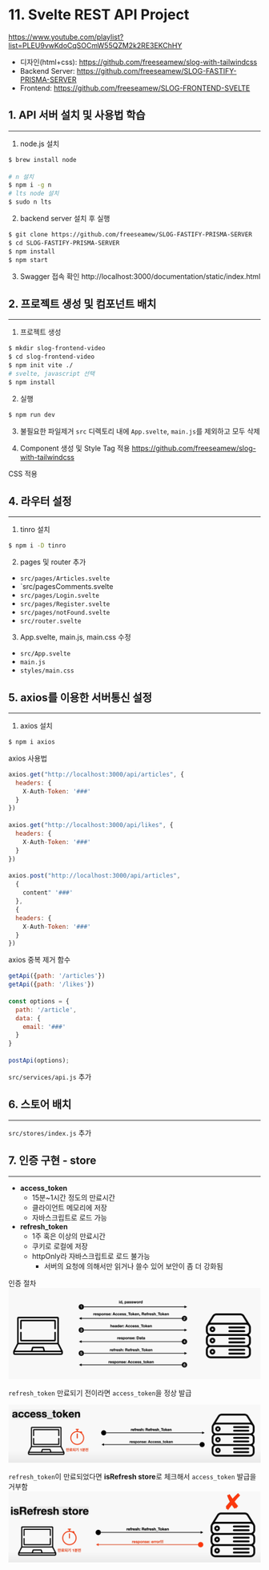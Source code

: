 # 11. Svelte REST API Project

https://www.youtube.com/playlist?list=PLEU9vwKdoCqSOCmW55QZM2k2RE3EKChHY

- 디자인(html+css): https://github.com/freeseamew/slog-with-tailwindcss
- Backend Server: https://github.com/freeseamew/SLOG-FASTIFY-PRISMA-SERVER
- Frontend: https://github.com/freeseamew/SLOG-FRONTEND-SVELTE


## 1. API 서버 설치 및 사용법 학습

---

1. node.js 설치
```bash
$ brew install node

# n 설치
$ npm i -g n
# lts node 설치
$ sudo n lts
```

2. backend server 설치 후 실행
```bash
$ git clone https://github.com/freeseamew/SLOG-FASTIFY-PRISMA-SERVER
$ cd SLOG-FASTIFY-PRISMA-SERVER
$ npm install
$ npm start
```

3. Swagger 접속 확인
   http://localhost:3000/documentation/static/index.html


## 2. 프로젝트 생성 및 컴포넌트 배치

---

1. 프로젝트 생성
```bash
$ mkdir slog-frontend-video
$ cd slog-frontend-video
$ npm init vite ./
# svelte, javascript 선택
$ npm install
```

2. 실행
```bash
$ npm run dev
```

3. 불필요한 파일제거
`src` 디렉토리 내에 `App.svelte`, `main.js`를 제외하고 모두 삭제

4. Component 생성 및 Style Tag 적용
   https://github.com/freeseamew/slog-with-tailwindcss

CSS 적용


## 4. 라우터 설정

---

1. tinro 설치
```bash
$ npm i -D tinro
```

2. pages 및 router 추가
- `src/pages/Articles.svelte`
- `src/pagesComments.svelte
- `src/pages/Login.svelte`
- `src/pages/Register.svelte`
- `src/pages/notFound.svelte`
- `src/router.svelte`

3. App.svelte, main.js, main.css 수정
- `src/App.svelte`
- `main.js`
- `styles/main.css`


## 5. axios를 이용한 서버통신 설정

---

1. axios 설치
```bash
$ npm i axios
```

axios 사용법
```js
axios.get("http://localhost:3000/api/articles", {
  headers: {
    X-Auth-Token: '###'
  }
})

axios.get("http://localhost:3000/api/likes", {
  headers: {
    X-Auth-Token: '###'
  }
})

axios.post("http://localhost:3000/api/articles",
  {
    content" '###'
  },
  {
  headers: {
    X-Auth-Token: '###'
  }
})
```

axios 중복 제거 함수
```js
getApi({path: '/articles'})
getApi({path: '/likes'})

const options = {
  path: '/article',
  data: {
    email: '###'
  }
}

postApi(options);
```

`src/services/api.js` 추가


## 6. 스토어 배치

---

`src/stores/index.js` 추가


## 7. 인증 구현 - store

---

- **access_token**
   - 15분~1시간 정도의 만료시간
   - 클라이언트 메모리에 저장
   - 자바스크립트로 로드 가능
- **refresh_token**
   - 1주 혹은 이상의 만료시간
   - 쿠키로 로컬에 저장
   - httpOnly라 자바스크립트로 로드 불가능
      - 서버의 요청에 의해서만 읽거나 쓸수 있어 보안이 좀 더 강화됨

인증 절차
![](attachments/Pasted%20image%2020231111195521.png)

`refresh_token` 만료되기 전이라면 `access_token`을 정상 발급

![](attachments/Pasted%20image%2020231111201308.png)

`refresh_token`이 만료되었다면 **isRefresh store**로 체크해서 `access_token` 발급을 거부함
![](attachments/Pasted%20image%2020231111201330.png)